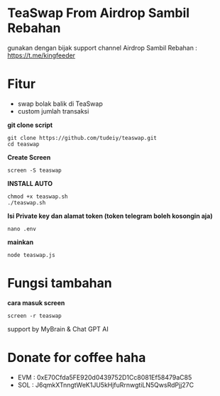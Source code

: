 # TeaSwap From Airdrop Sambil Rebahan
gunakan dengan bijak
support channel Airdrop Sambil Rebahan : https://t.me/kingfeeder

# Fitur
- swap bolak balik di TeaSwap
- custom jumlah transaksi

**git clone script**
```
git clone https://github.com/tudeiy/teaswap.git
cd teaswap
```
**Create Screen**
```
screen -S teaswap
```
**INSTALL AUTO**
```
chmod +x teaswap.sh
./teaswap.sh
```
**Isi Private key dan alamat token (token telegram boleh kosongin aja)**
```
nano .env
```
**mainkan**
```
node teaswap.js
```
# Fungsi tambahan 
**cara masuk screen**
```
screen -r teaswap
```

support by MyBrain & Chat GPT AI

# Donate for coffee haha
- EVM : 0xE70Cfda5FE920d0439752D1Cc8081Ef58479aC85
- SOL : J6qmkXTnngtWeK1JU5kHjfuRrnwgtiLN5QwsRdPjj27C
